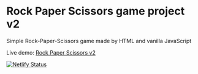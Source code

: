 # Rock Paper Scissors game project v2
Simple Rock-Paper-Scissors game made by HTML and vanilla JavaScript

Live demo: [Rock Paper Scissors v2](https://joyful-moonbeam-d22037.netlify.app/)

[![Netlify Status](https://api.netlify.com/api/v1/badges/97ed3063-7b20-4db9-8487-abba716d2d0a/deploy-status)](https://app.netlify.com/sites/joyful-moonbeam-d22037/deploys)
